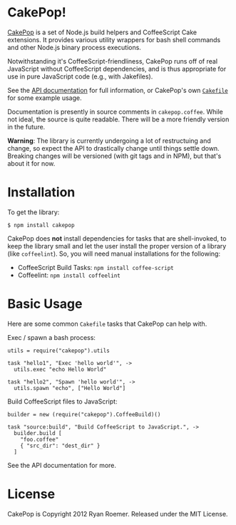 CakePop!
========
[CakePop][cakepop] is a set of Node.js build helpers and CoffeeScript Cake
extensions. It provides various utility wrappers for bash shell commands and
other Node.js binary process executions.

Notwithstanding it's CoffeeScript-friendliness, CakePop runs off of real
JavaScript without CoffeeScript dependencies, and is thus appropriate for
use in pure JavaScript code (e.g., with Jakefiles).

[api]: http://ryan-roemer.github.com/node-cakepop
[cakepop]: https://github.com/ryan-roemer/node-cakepop
[cakefile]: https://github.com/ryan-roemer/node-cakepop/blob/master/Cakefile

See the [API documentation][api] for full information, or CakePop's own
[`Cakefile`][cakefile] for some example usage.

Documentation is presently in source comments in `cakepop.coffee`. While not
ideal, the source is quite readable. There will be a more friendly version in
the future.

**Warning**: The library is currently undergoing a lot of restructuing and
change, so expect the API to drastically change until things settle down.
Breaking changes will be versioned (with git tags and in NPM), but that's
about it for now.

Installation
============
To get the library:

    $ npm install cakepop

CakePop does **not** install dependencies for tasks that are shell-invoked,
to keep the library small and let the user install the proper version of a
library (like `coffeelint`). So, you will need manual installations for the
following:

* CoffeeScript Build Tasks: `npm install coffee-script`
* Coffeelint: `npm install coffeelint`

Basic Usage
===========
Here are some common `Cakefile` tasks that CakePop can help with.

Exec / spawn a bash process:

    utils = require("cakepop").utils

    task "hello1", "Exec 'hello world'", ->
      utils.exec "echo Hello World"

    task "hello2", "Spawn 'hello world'", ->
      utils.spawn "echo", ["Hello World"]

Build CoffeeScript files to JavaScript:

    builder = new (require("cakepop").CoffeeBuild)()

    task "source:build", "Build CoffeeScript to JavaScript.", ->
      builder.build [
        "foo.coffee"
        { "src_dir": "dest_dir" }
      ]

See the API documentation for more.


License
=======
CakePop is Copyright 2012 Ryan Roemer. Released under the MIT License.
